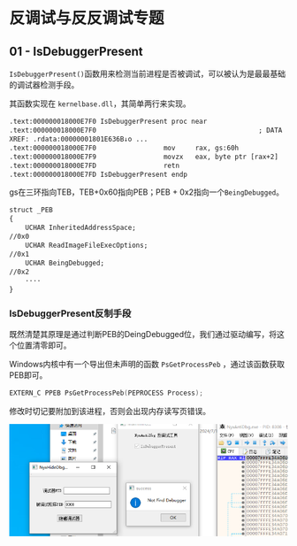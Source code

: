 # 反调试与反反调试专题

## 01 - IsDebuggerPresent

`IsDebuggerPresent()`函数用来检测当前进程是否被调试，可以被认为是最最基础的调试器检测手段。

其函数实现在 `kernelbase.dll`，其简单两行来实现。

```
.text:000000018000E7F0 IsDebuggerPresent proc near         
.text:000000018000E7F0                                         ; DATA XREF: .rdata:00000001801E636B↓o ...
.text:000000018000E7F0                 mov     rax, gs:60h
.text:000000018000E7F9                 movzx   eax, byte ptr [rax+2]
.text:000000018000E7FD                 retn
.text:000000018000E7FD IsDebuggerPresent endp
```

gs在三环指向TEB，TEB+0x60指向PEB；PEB + 0x2指向一个`BeingDebugged`。

```
struct _PEB
{
    UCHAR InheritedAddressSpace;                                            //0x0
    UCHAR ReadImageFileExecOptions;                                         //0x1
    UCHAR BeingDebugged;                                                    //0x2
    ····
}
```

### IsDebuggerPresent反制手段 

既然清楚其原理是通过判断PEB的DeingDebugged位，我们通过驱动编写，将这个位置清零即可。

Windows内核中有一个导出但未声明的函数 `PsGetProcessPeb` ，通过该函数获取PEB即可。

```c++
EXTERN_C PPEB PsGetProcessPeb(PEPROCESS Process);
```

修改时切记要附加到该进程，否则会出现内存读写页错误。

![alt text](8a8853edfe0a1b41aad26bad2e341723.png)
